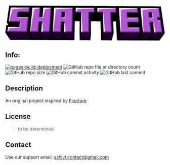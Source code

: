 ![Project Logo](UI/Title.png)
## Info: 
[![pages-build-deployment](https://github.com/ssh-lvl/new-shatter/actions/workflows/jekyll-gh-pages.yml/badge.svg?branch=main)](https://github.com/ssh-lvl/new-shatter/actions/workflows/jekyll-gh-pages.yml)
![GitHub repo file or directory count](https://img.shields.io/github/directory-file-count/ssh-lvl/new-shatter)
![GitHub repo size](https://img.shields.io/github/repo-size/ssh-lvl/new-shatter)
![GitHub commit activity](https://img.shields.io/github/commit-activity/t/ssh-lvl/new-shatter)
![GitHub last commit](https://img.shields.io/github/last-commit/ssh-lvl/new-shatter)

## Description

An original project inspired by [Fracture](https://github.com/gragin0/fracture)

## License

> to be determined

## Contact

Use our support email: [sshlvl.contact@gmail.com](mailto:sshlvl.contact@gmail.com)
